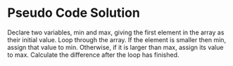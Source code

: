 # Pseudo Code Solution
Declare two variables, min and max, giving the first element in the array as their initial value.
Loop through the array. 
If the element is smaller then min, assign that value to min.
Otherwise, if it is larger than max, assign its value to max.
Calculate the difference after the loop has finished.